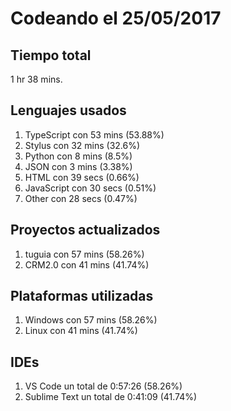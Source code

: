 # Codeando el 25/05/2017

## Tiempo total
1 hr 38 mins.

## Lenguajes usados
1. TypeScript con 53 mins (53.88%)
1. Stylus con 32 mins (32.6%)
1. Python con 8 mins (8.5%)
1. JSON con 3 mins (3.38%)
1. HTML con 39 secs (0.66%)
1. JavaScript con 30 secs (0.51%)
1. Other con 28 secs (0.47%)

## Proyectos actualizados
1. tuguia con 57 mins (58.26%)
1. CRM2.0 con 41 mins (41.74%)

## Plataformas utilizadas
1. Windows con 57 mins (58.26%)
1. Linux con 41 mins (41.74%)

## IDEs
1. VS Code un total de 0:57:26 (58.26%)
1. Sublime Text un total de 0:41:09 (41.74%)
